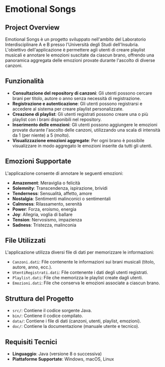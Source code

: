 # Emotional Songs

## Project Overview

Emotional Songs è un progetto sviluppato nell'ambito del Laboratorio Interdisciplinare A e B presso l'Università degli Studi dell'Insubria. L'obiettivo dell'applicazione è permettere agli utenti di creare playlist musicali e annotare le emozioni suscitate da ciascun brano, offrendo una panoramica aggregata delle emozioni provate durante l'ascolto di diverse canzoni.

## Funzionalità

- **Consultazione del repository di canzoni**: Gli utenti possono cercare brani per titolo, autore o anno senza necessità di registrazione.
- **Registrazione e autenticazione**: Gli utenti possono registrarsi e accedere al sistema per creare playlist personalizzate.
- **Creazione di playlist**: Gli utenti registrati possono creare una o più playlist con i brani disponibili nel repository.
- **Inserimento delle emozioni**: Gli utenti possono aggiungere le emozioni provate durante l'ascolto delle canzoni, utilizzando una scala di intensità da 1 (per niente) a 5 (molto).
- **Visualizzazione emozioni aggregate**: Per ogni brano è possibile visualizzare in modo aggregato le emozioni inserite da tutti gli utenti.

## Emozioni Supportate

L'applicazione consente di annotare le seguenti emozioni:

- **Amazement**: Meraviglia o felicità
- **Solemnity**: Transcendenza, ispirazione, brividi
- **Tenderness**: Sensualità, affetto, amore
- **Nostalgia**: Sentimenti malinconici o sentimentali
- **Calmness**: Rilassamento, serenità
- **Power**: Forza, eroismo, energia
- **Joy**: Allegria, voglia di ballare
- **Tension**: Nervosismo, impazienza
- **Sadness**: Tristezza, malinconia

## File Utilizzati

L'applicazione utilizza diversi file di dati per memorizzare le informazioni:

- `Canzoni.dati`: File contenente le informazioni sui brani musicali (titolo, autore, anno, ecc.).
- `UtentiRegistrati.dati`: File contenente i dati degli utenti registrati.
- `Playlist.dati`: File che memorizza le playlist create dagli utenti.
- `Emozioni.dati`: File che conserva le emozioni associate a ciascun brano.

## Struttura del Progetto

- `src/`: Contiene il codice sorgente Java.
- `bin/`: Contiene il codice compilato.
- `data/`: Contiene i file di dati (canzoni, utenti, playlist, emozioni).
- `doc/`: Contiene la documentazione (manuale utente e tecnico).

## Requisiti Tecnici

- **Linguaggio**: Java (versione 8 o successiva)
- **Piattaforme Supportate**: Windows, macOS, Linux
